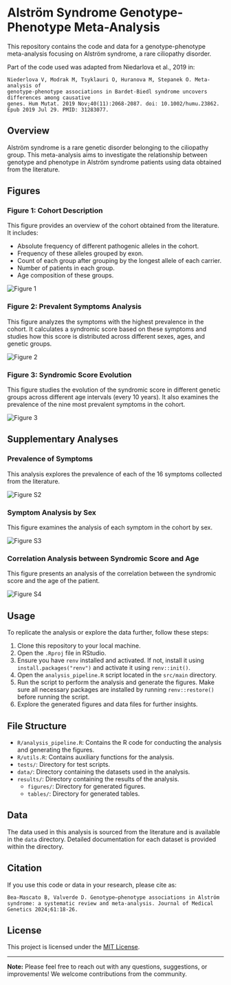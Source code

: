 # Alström Syndrome Genotype-Phenotype Meta-Analysis

This repository contains the code and data for a genotype-phenotype meta-analysis focusing on Alström syndrome, a rare ciliopathy disorder.

Part of the code used was adapted from Niedarlova et al., 2019 in:

```
Niederlova V, Modrak M, Tsyklauri O, Huranova M, Stepanek O. Meta-analysis of 
genotype-phenotype associations in Bardet-Biedl syndrome uncovers differences among causative 
genes. Hum Mutat. 2019 Nov;40(11):2068-2087. doi: 10.1002/humu.23862. Epub 2019 Jul 29. PMID: 31283077.
```

## Overview

Alström syndrome is a rare genetic disorder belonging to the ciliopathy group. This meta-analysis aims to investigate the relationship between genotype and phenotype in Alström syndrome patients using data obtained from the literature.

## Figures

### Figure 1: Cohort Description
This figure provides an overview of the cohort obtained from the literature. It includes:
- Absolute frequency of different pathogenic alleles in the cohort.
- Frequency of these alleles grouped by exon.
- Count of each group after grouping by the longest allele of each carrier.
- Number of patients in each group.
- Age composition of these groups.

![Figure 1](./results/figures/Fig1_cohort_description.png)


### Figure 2: Prevalent Symptoms Analysis
This figure analyzes the symptoms with the highest prevalence in the cohort. It calculates a syndromic score based on these symptoms and studies how this score is distributed across different sexes, ages, and genetic groups.

![Figure 2](./results/figures/Fig2_SS_analysis.png)


### Figure 3: Syndromic Score Evolution
This figure studies the evolution of the syndromic score in different genetic groups across different age intervals (every 10 years). It also examines the prevalence of the nine most prevalent symptoms in the cohort.

![Figure 3](./results/figures/Fig3_subgroups_phenotype_analysis.png)

## Supplementary Analyses

### Prevalence of Symptoms
This analysis explores the prevalence of each of the 16 symptoms collected from the literature.

![Figure S2](./results/figures/_FigS2_prevalence_global.png)

### Symptom Analysis by Sex
This figure examines the analysis of each symptom in the cohort by sex.

![Figure S3](./results/figures/_FigS3_phenotypes_by_sex_group_qvalue.png)

### Correlation Analysis between Syndromic Score and Age
This figure presents an analysis of the correlation between the syndromic score and the age of the patient.

![Figure S4](./results/figures/_FigS4_agegroups_ss_cor_plot.png)

## Usage

To replicate the analysis or explore the data further, follow these steps:

1. Clone this repository to your local machine.
2. Open the `.Rproj` file in RStudio.
3. Ensure you have `renv` installed and activated. If not, install it using `install.packages("renv")` and activate it using `renv::init()`.
4. Open the `analysis_pipeline.R` script located in the `src/main` directory.
5. Run the script to perform the analysis and generate the figures. Make sure all necessary packages are installed by running `renv::restore()` before running the script.
6. Explore the generated figures and data files for further insights.

## File Structure

- `R/analysis_pipeline.R`: Contains the R code for conducting the analysis and generating the figures.
- `R/utils.R`: Contains auxiliary functions for the analysis.
- `tests/`: Directory for test scripts.
- `data/`: Directory containing the datasets used in the analysis.
- `results/`: Directory containing the results of the analysis.
  - `figures/`: Directory for generated figures.
  - `tables/`: Directory for generated tables.

## Data

The data used in this analysis is sourced from the literature and is available in the `data` directory. Detailed documentation for each dataset is provided within the directory.

## Citation

If you use this code or data in your research, please cite as:

```
Bea-Mascato B, Valverde D. Genotype–phenotype associations in Alström 
syndrome: a systematic review and meta-analysis. Journal of Medical Genetics 2024;61:18-26.
```

## License

This project is licensed under the [MIT License](LICENSE).

---
**Note:** Please feel free to reach out with any questions, suggestions, or improvements! We welcome contributions from the community.

